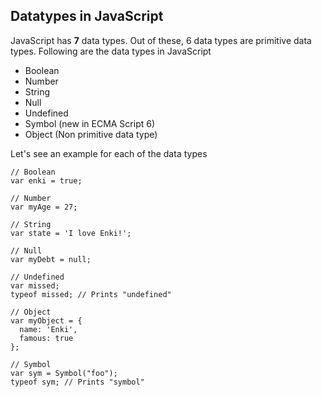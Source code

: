 Datatypes in JavaScript
-------------

JavaScript has **7** data types. Out of these, 6 data types are primitive data types. Following are the data types in JavaScript

 - Boolean
 - Number
 - String
 - Null
 - Undefined
 - Symbol (new in ECMA Script 6)
 - Object (Non primitive data type)

Let's see an example for each of the data types

```
// Boolean
var enki = true;

// Number
var myAge = 27;

// String
var state = 'I love Enki!';

// Null
var myDebt = null;

// Undefined
var missed;
typeof missed; // Prints "undefined"

// Object
var myObject = {
  name: 'Enki',
  famous: true
};

// Symbol
var sym = Symbol("foo");
typeof sym; // Prints "symbol" 
```
